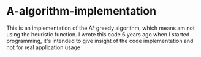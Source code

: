 # A-algorithm-implementation
This is an implementation of the A* greedy algorithm, which means am not using the heuristic function. 
I wrote this code 6 years ago when I started programming, it's intended to give insight of the code implementation and not for real application usage
